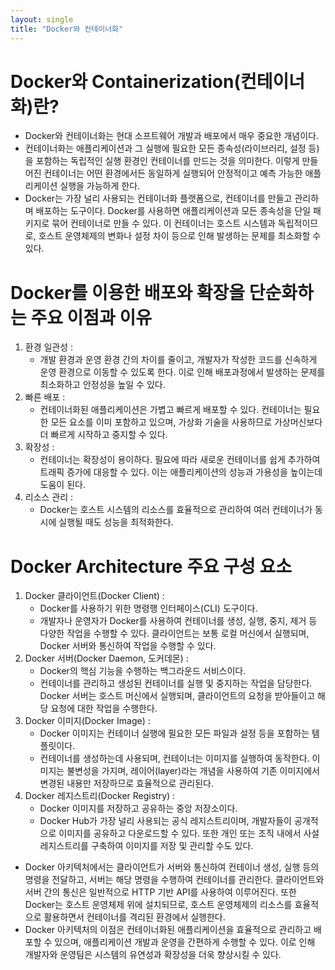 ```yaml
---
layout: single
title: "Docker와 컨테이너화"
---
```


# Docker와 Containerization(컨테이너화)란?
- Docker와 컨테이너화는 현대 소프트웨어 개발과 배포에서 매우 중요한 개념이다.
- 컨테이너화는 애플리케이션과 그 실행에 필요한 모든 종속성(라이브러리, 설정 등)을 포함하는 독립적인 실행 환경인 컨테이너를 만드는 것을 의미한다. 이렇게 만들어진 컨테이너는 어떤 환경에서든 동일하게 실행되어 안정적이고 예측 가능한 애플리케이션 실행을 가능하게 한다.
- Docker는 가장 널리 사용되는 컨테이너화 플랫폼으로, 컨테이너를 만들고 관리하며 배포하는 도구이다. Docker를 사용하면 애플리케이션과 모든 종속성을 단일 패키지로 묶어 컨테이너로 만들 수 있다. 이 컨테이너는 호스트 시스템과 독립적이므로, 호스트 운영체제의 변화나 설정 차이 등으로 인해 발생하는 문제를 최소화할 수 있다.

# Docker를 이용한 배포와 확장을 단순화하는 주요 이점과 이유
1. 환경 일관성 :
    - 개발 환경과 운영 환경 간의 차이를 줄이고, 개발자가 작성한 코드를 신속하게 운영 환경으로 이동할 수 있도록 한다. 이로 인해 배포과정에서 발생하는 문제를 최소화하고 안정성을 높일 수 있다.
2. 빠른 배포 :
    - 컨테이너화된 애플리케이션은 가볍고 빠르게 배포할 수 있다. 컨테이너는 필요한 모든 요소를 이미 포함하고 있으며, 가상화 기술을 사용하므로 가상머신보다 더 빠르게 시작하고 중지할 수 있다.
3. 확장성 :
    - 컨테이너는 확장성이 용이하다. 필요에 따라 새로운 컨테이너를 쉽게 추가하여 트래픽 증가에 대응할 수 있다. 이는 애플리케이션의 성능과 가용성을 높이는데 도움이 된다.
4. 리소스 관리 :
    - Docker는 호스트 시스템의 리소스를 효율적으로 관리하여 여러 컨테이너가 동시에 실행될 때도 성능을 최적화한다.

# Docker Architecture 주요 구성 요소
1. Docker 클라이언트(Docker Client) :
    - Docker를 사용하기 위한 명령행 인터페이스(CLI) 도구이다.
    - 개발자나 운영자가 Docker를 사용하여 컨테이너를 생성, 실행, 중지, 제거 등 다양한 작업을 수행할 수 있다. 클라이언트는 보통 로컬 머신에서 실행되며, Docker 서버와 통신하여 작업을 수행할 수 있다.
2. Docker 서버(Docker Daemon, 도커데몬) : 
    - Docker의 핵심 기능을 수행하는 백그라운드 서비스이다.
    - 컨테이너를 관리하고 생성된 컨테이너를 실행 및 중지하는 작업을 담당한다. Docker 서버는 호스트 머신에서 실행되며, 클라이언트의 요청을 받아들이고 해당 요청에 대한 작업을 수행한다.
3. Docker 이미지(Docker Image) :
    - Docker 이미지는 컨테이너 실행에 필요한 모든 파일과 설정 등을 포함하는 템플릿이다. 
    - 컨테이너를 생성하는데 사용되며, 컨테이너는 이미지를 실행하여 동작한다. 이미지는 불변성을 가지며, 레이어(layer)라는 개념을 사용하여 기존 이미지에서 변경된 내용만 저장하므로 효율적으로 관리된다.
4. Docker 레지스트리(Docker Registry) :
    - Docker 이미지를 저장하고 공유하는 중앙 저장소이다. 
    - Docker Hub가 가장 널리 사용되는 공식 레지스트리이며, 개발자들이 공개적으로 이미지를 공유하고 다운로드할 수 있다. 또한 개인 또는 조직 내에서 사설 레지스트리를 구축하여 이미지를 저장 및 관리할 수도 있다.
- Docker 아키텍처에서는 클라이언트가 서버와 통신하여 컨테이너 생성, 실행 등의 명령을 전달하고, 서버는 해당 명령을 수행하여 컨테이너를 관리한다. 클라이언트와 서버 간의 통신은 일반적으로 HTTP 기반 API를 사용하여 이루어진다. 또한 Docker는 호스트 운영체제 위에 설치되므로, 호스트 운영체제의 리소스를 효율적으로 활용하면서 컨테이너를 격리된 환경에서 실행한다.
- Docker 아키텍처의 이점은 컨테이너화된 애플리케이션을 효율적으로 관리하고 배포할 수 있으며, 애플리케이션 개발과 운영을 간편하게 수행할 수 있다. 이로 인해 개발자와 운영팀은 시스템의 유연성과 확장성을 더욱 향상시킬 수 있다.